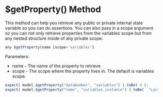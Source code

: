 # $getProperty() Method

This method can help you retrieve any public or private internal state variable so you can do assertions. You can also pass in a scope argument so you can not only retrieve properties from the variables scope but from any nested structure inside of any private scope:

```javascript
any $getProperty(name [scope='variables']
```

Parameters:

* name - The name of the property to retrieve
* scope - The scope where the property lives in. The default is variables scope.

```javascript
expect( model.$getProperty("dataNumber", "variables") ).toBe( 4 );
expect( model.$getProperty("name", "variables.instance") ).toBe(  "Luis" );
```
